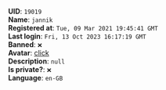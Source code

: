 **UID**: `19019`  
**Name**: `jannik`  
**Registered at**: `Tue, 09 Mar 2021 19:45:41 GMT`  
**Last login**: `Fri, 13 Oct 2023 16:17:19 GMT`  
**Banned**: `❌`  
**Avatar**: [click](/avatars/a66a6238-8d49-4e4c-922f-c3a0ddefb074.png)  
**Description**: ```null```  
**Is private?**: `❌`  
**Language**: `en-GB`